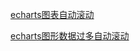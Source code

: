 [echarts图表自动滚动](https://blog.csdn.net/qq_53966155/article/details/125149595)

[echarts图形数据过多自动滚动](https://zhuanlan.zhihu.com/p/490337407)